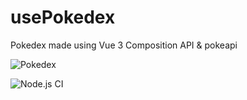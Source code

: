 # usePokedex

Pokedex made using Vue 3 Composition API & pokeapi

![Pokedex](https://github.com/dinogit/usePokedex/blob/main/public/pokedex.gif?raw=true 'Title')

![Node.js CI](https://github.com/dinogit/usePokedex/workflows/Node.js%20CI/badge.svg)
